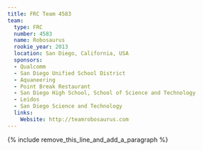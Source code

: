 ```yaml
---
title: FRC Team 4583
team:
  type: FRC
  number: 4583
  name: Robosaurus
  rookie_year: 2013
  location: San Diego, California, USA
  sponsors:
  - Qualcomm
  - San Diego Unified School District
  - Aquaneering
  - Point Break Restaurant
  - San Diego High School, School of Science and Technology
  - Leidos
  - San Diego Science and Technology
  links:
    Website: http://teamrobosaurus.com
---
```


{% include remove_this_line_and_add_a_paragraph %}